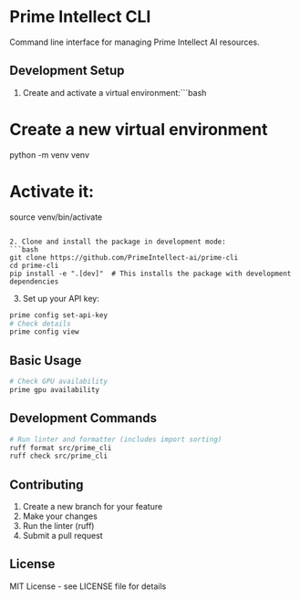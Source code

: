 # Prime Intellect CLI

Command line interface for managing Prime Intellect AI resources.

## Development Setup

1. Create and activate a virtual environment:```bash
# Create a new virtual environment
python -m venv venv

# Activate it:
source venv/bin/activate
```

2. Clone and install the package in development mode:
```bash
git clone https://github.com/PrimeIntellect-ai/prime-cli
cd prime-cli
pip install -e ".[dev]"  # This installs the package with development dependencies
```

3. Set up your API key:
```bash
prime config set-api-key
# Check details
prime config view
```

## Basic Usage

```bash
# Check GPU availability
prime gpu availability
```

## Development Commands

```bash
# Run linter and formatter (includes import sorting)
ruff format src/prime_cli
ruff check src/prime_cli
```

## Contributing

1. Create a new branch for your feature
2. Make your changes
3. Run the linter (ruff)
4. Submit a pull request

## License

MIT License - see LICENSE file for details
